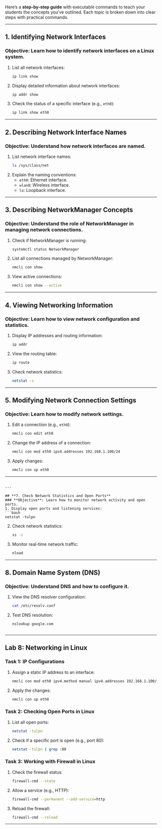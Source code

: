 Here’s a **step-by-step guide** with executable commands to teach your students the concepts you’ve outlined. Each topic is broken down into clear steps with practical commands.

---

## **1. Identifying Network Interfaces**
### **Objective**: Learn how to identify network interfaces on a Linux system.
1. List all network interfaces:
   ```bash
   ip link show
   ```
2. Display detailed information about network interfaces:
   ```bash
   ip addr show
   ```
3. Check the status of a specific interface (e.g., `eth0`):
   ```bash
   ip link show eth0
   ```

---

## **2. Describing Network Interface Names**
### **Objective**: Understand how network interfaces are named.
1. List network interface names:
   ```bash
   ls /sys/class/net
   ```
2. Explain the naming conventions:
   - `eth0`: Ethernet interface.
   - `wlan0`: Wireless interface.
   - `lo`: Loopback interface.

---

## **3. Describing NetworkManager Concepts**
### **Objective**: Understand the role of NetworkManager in managing network connections.
1. Check if NetworkManager is running:
   ```bash
   systemctl status NetworkManager
   ```
2. List all connections managed by NetworkManager:
   ```bash
   nmcli con show
   ```
3. View active connections:
   ```bash
   nmcli con show --active
   ```

---

## **4. Viewing Networking Information**
### **Objective**: Learn how to view network configuration and statistics.
1. Display IP addresses and routing information:
   ```bash
   ip addr
   ```
2. View the routing table:
   ```bash
   ip route
   ```
3. Check network statistics:
   ```bash
   netstat -s
   ```

---

## **5. Modifying Network Connection Settings**
### **Objective**: Learn how to modify network settings.
1. Edit a connection (e.g., `eth0`):
   ```bash
   nmcli con edit eth0
   ```
2. Change the IP address of a connection:
   ```bash
   nmcli con mod eth0 ipv4.addresses 192.168.1.100/24
   ```
3. Apply changes:
   ```bash
   nmcli con up eth0
   ```

---

   ```

---

## **7. Check Network Statistics and Open Ports**
### **Objective**: Learn how to monitor network activity and open ports.
1. Display open ports and listening services:
   ```bash
   netstat -tulpn
   ```
2. Check network statistics:
   ```bash
   ss -s
   ```
3. Monitor real-time network traffic:
   ```bash
   nload
   ```

---

## **8. Domain Name System (DNS)**
### **Objective**: Understand DNS and how to configure it.
1. View the DNS resolver configuration:
   ```bash
   cat /etc/resolv.conf
   ```
2. Test DNS resolution:
   ```bash
   nslookup google.com
   ```

   ```

---

## **Lab 8: Networking in Linux**
### **Task 1: IP Configurations**
1. Assign a static IP address to an interface:
   ```bash
   nmcli con mod eth0 ipv4.method manual ipv4.addresses 192.168.1.100/24 ipv4.gateway 192.168.1.1 ipv4.dns 8.8.8.8
   ```
2. Apply the changes:
   ```bash
   nmcli con up eth0
   ```

### **Task 2: Checking Open Ports in Linux**
1. List all open ports:
   ```bash
   netstat -tulpn
   ```
2. Check if a specific port is open (e.g., port 80):
   ```bash
   netstat -tulpn | grep :80
   ```

### **Task 3: Working with Firewall in Linux**
1. Check the firewall status:
   ```bash
   firewall-cmd --state
   ```
2. Allow a service (e.g., HTTP):
   ```bash
   firewall-cmd --permanent --add-service=http
   ```
3. Reload the firewall:
   ```bash
   firewall-cmd --reload
   ```

---
